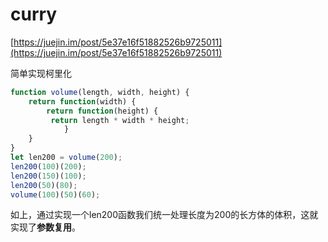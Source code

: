 # curry
[https://juejin.im/post/5e37e16f51882526b9725011](https://juejin.im/post/5e37e16f51882526b9725011)


简单实现柯里化


```javascript
function volume(length, width, height) {
	return function(width) {
    	return function(height) {
         return length * width * height;
			}
	}
}
let len200 = volume(200);
len200(100)(200);
len200(150)(100);
len200(50)(80);
volume(100)(50)(60);
```


如上，通过实现一个len200函数我们统一处理长度为200的长方体的体积，这就实现了**参数复用**。






